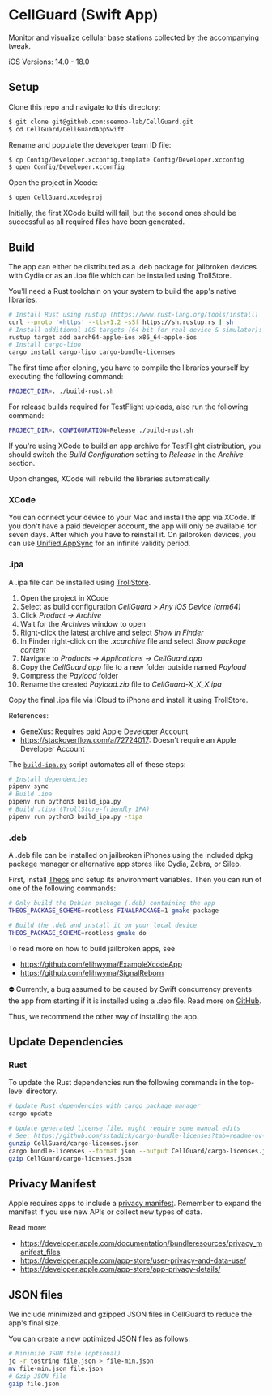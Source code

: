 # CellGuard (Swift App)

Monitor and visualize cellular base stations collected by the accompanying tweak.

iOS Versions: 14.0 - 18.0

## Setup

Clone this repo and navigate to this directory:
```sh
$ git clone git@github.com:seemoo-lab/CellGuard.git
$ cd CellGuard/CellGuardAppSwift
```

Rename and populate the developer team ID file:
```sh
$ cp Config/Developer.xcconfig.template Config/Developer.xcconfig
$ open Config/Developer.xcconfig
```

Open the project in Xcode:
```sh
$ open CellGuard.xcodeproj
```

Initially, the first XCode build will fail, but the second ones should be successful as all required files have been generated. 

## Build
The app can either be distributed as a .deb package for jailbroken devices with Cydia or as an .ipa file which can be installed using TrollStore.

You'll need a Rust toolchain on your system to build the app's native libraries.
```sh
# Install Rust using rustup (https://www.rust-lang.org/tools/install)
curl --proto '=https' --tlsv1.2 -sSf https://sh.rustup.rs | sh
# Install additional iOS targets (64 bit for real device & simulator):
rustup target add aarch64-apple-ios x86_64-apple-ios
# Install cargo-lipo
cargo install cargo-lipo cargo-bundle-licenses
```

The first time after cloning, you have to compile the libraries yourself by executing the following command:
```sh
PROJECT_DIR=. ./build-rust.sh
```
For release builds required for TestFlight uploads, also run the following command:
```sh
PROJECT_DIR=. CONFIGURATION=Release ./build-rust.sh
```
If you're using XCode to build an app archive for TestFlight distribution, you should switch the *Build Configuration* setting to *Release* in the *Archive* section.

Upon changes, XCode will rebuild the libraries automatically.

### XCode

You can connect your device to your Mac and install the app via XCode.
If you don't have a paid developer account, the app will only be available for seven days.
After which you have to reinstall it.
On jailbroken devices, you can use [Unified AppSync](https://cydia.akemi.ai/?page/ai.akemi.appsyncunified) for an infinite validity period.

### .ipa

A .ipa file can be installed using [TrollStore](https://github.com/opa334/TrollStore).

1. Open the project in XCode
2. Select as build configuration *CellGuard > Any iOS Device (arm64)*
3. Click *Product -> Archive*
4. Wait for the *Archives* window to open
5. Right-click the latest archive and select *Show in Finder*
6. In Finder right-click on the *.xcarchive* file and select *Show package content*
7. Navigate to *Products -> Applications -> CellGuard.app*
8. Copy the *CellGuard.app* file to a new folder outside named *Payload*
9. Compress the *Payload* folder
10. Rename the created *Payload.zip* file to *CellGuard-X_X_X.ipa*

Copy the final .ipa file via iCloud to iPhone and install it using TrollStore.

References:
- [GeneXus](https://wiki.genexus.com/commwiki/servlet/wiki?34616,HowTo%3A+Create+an+.ipa+file+from+XCode): Requires paid Apple Developer Account
- https://stackoverflow.com/a/72724017: Doesn't require an Apple Developer Account

The [`build-ipa.py`](./build_ipa.py) script automates all of these steps:
```sh
# Install dependencies
pipenv sync
# Build .ipa 
pipenv run python3 build_ipa.py
# Build .tipa (TrollStore-friendly IPA)
pipenv run python3 build_ipa.py -tipa
```

### .deb

A .deb file can be installed on jailbroken iPhones using the included dpkg package manager or alternative app stores like Cydia, Zebra, or Sileo.

First, install [Theos](https://theos.dev/docs/) and setup its environment variables.
Then you can run of one of the following commands:

```bash
# Only build the Debian package (.deb) containing the app
THEOS_PACKAGE_SCHEME=rootless FINALPACKAGE=1 gmake package

# Build the .deb and install it on your local device
THEOS_PACKAGE_SCHEME=rootless gmake do
```

To read more on how to build jailbroken apps, see
- https://github.com/elihwyma/ExampleXcodeApp
- https://github.com/elihwyma/SignalReborn

⛔️ Currently, a bug assumed to be caused by Swift concurrency prevents the app from starting if it is installed using a .deb file. Read more on [GitHub](https://github.com/utmapp/UTM/issues/3628#issuecomment-1144471721).

Thus, we recommend the other way of installing the app.

## Update Dependencies

### Rust

To update the Rust dependencies run the following commands in the top-level directory.
```sh
# Update Rust dependencies with cargo package manager
cargo update

# Update generated license file, might require some manual edits
# See: https://github.com/sstadick/cargo-bundle-licenses?tab=readme-ov-file#usage
gunzip CellGuard/cargo-licenses.json
cargo bundle-licenses --format json --output CellGuard/cargo-licenses.json --previous CellGuard/cargo-licenses.json
gzip CellGuard/cargo-licenses.json
```

## Privacy Manifest

Apple requires apps to include a [privacy manifest](./PrivacyInfo.xcprivacy).
Remember to expand the manifest if you use new APIs or collect new types of data.

Read more:
- https://developer.apple.com/documentation/bundleresources/privacy_manifest_files
- https://developer.apple.com/app-store/user-privacy-and-data-use/
- https://developer.apple.com/app-store/app-privacy-details/

## JSON files

We include minimized and gzipped JSON files in CellGuard to reduce the app's final size.

You can create a new optimized JSON files as follows:
```sh
# Minimize JSON file (optional)
jq -r tostring file.json > file-min.json
mv file-min.json file.json
# Gzip JSON file 
gzip file.json
```